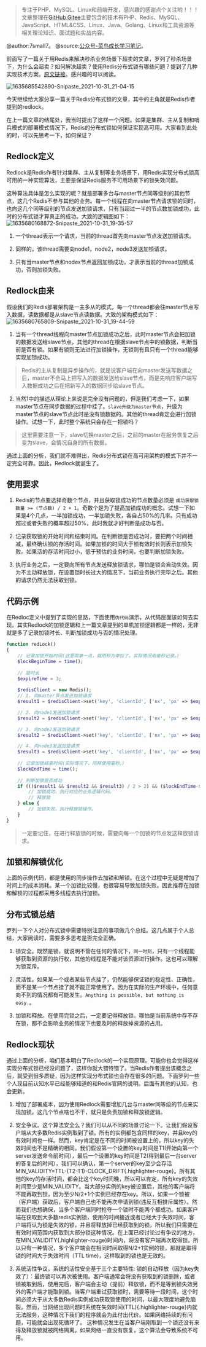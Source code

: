 > 专注于PHP、MySQL、Linux和前端开发，感兴趣的感谢点个关注哟！！！文章整理在[GitHub](https://github.com/7small77),[Gitee](https://gitee.com/bruce_qiq)主要包含的技术有PHP、Redis、MySQL、JavaScript、HTML&CSS、Linux、Java、Golang、Linux和工具资源等相关理论知识、面试题和实战内容。

@author:7small7。
@source:[公众号-菜鸟成长学习笔记](/site/)。

前面写了一篇关于用Redis来解决秒杀业务场景下超卖的文章，罗列了秒杀场景下，为什么会超卖？如何解决超卖？使用Redis分布式锁有哪些问题？提到了几种实现技术方案。[原文链接](https://mp.weixin.qq.com/s/pMdUsiEJ94aI2piuMDcjeA)。感兴趣的可以阅读。

![1635685542890-Snipaste_2021-10-31_21-04-15](http://qiniucloudtest.qqdeveloper.com/mweb/1635685542890-Snipaste_2021-10-31_21-04-15.png)

今天继续给大家分享一篇关于Redis分布式锁的文章，其中的主角就是Redis作者提到的redlock。

在上一篇文章的结尾处，我当时提出了这样一个问题。如果是集群、主从复制和哨兵模式的部署模式情况下，Redis的分布式锁如何保证实现高可用。大家看到此处的时，可以先思考一下，如何保证？

## Redlock定义

Redlock是Redis作者针对集群、主从复制等业务场景下，用Redis实现分布式锁高可用的一种实现算法，主要是保证Redis服务不可用场景下的锁失效问题。

这种算法具体是怎么实现的呢？就是部署多台与master节点同等级别的其他节点，这几个Redis不参与其他的业务。每一个线程在向master节点请求锁的同时，也向这几个同等级别的节点发送加锁请求，只有当超过一半的节点数加锁成功，此时的分布式锁才算真正的成功。大致的逻辑图如下：
![1635680168872-Snipaste_2021-10-31_19-35-57](http://qiniucloudtest.qqdeveloper.com/mweb/1635680168872-Snipaste_2021-10-31_19-35-57.png)
1. 一个thread表示一个请求，当前的thread首先向master节点发送加锁请求。

2. 同样的，该thread需要向node1，node2，node3发送加锁请求。

3. 只有当master节点和nodex节点返回加锁成功，才表示当前的thread加锁成功，否则加锁失败。

## Redlock由来

假设我们的Redis部署架构是一主多从的模式，每一个thread都会往master节点写入数据，读数据都是从slave节点读数据。大致的架构模式如下：
![1635680765809-Snipaste_2021-10-31_19-44-59](http://qiniucloudtest.qqdeveloper.com/mweb/1635680765809-Snipaste_2021-10-31_19-44-59.png)
1. 当有一个thread线程向master节点加锁成功之后，此时master节点会把加锁的数据发送给slave节点，其他的thread在根据slave节点中的锁数据，判断当前是否有锁。如果有锁则无法进行加锁操作，无锁则有且只有一个thread能够实现加锁成功。
> Redis的主从复制是异步操作的，就是说客户端在向master发送写数据之后，master不会马上把写入的数据发送给slave节点，而是先响应客户端写入数据成功之后在把新写入的数据同步给slave节点。

2. 当然1中的描述从理论上来说是完全没有问题的，但是我们考虑一下，如果master节点在同步数据的过程中挂了。`slave升级为master节点`，升级为master节点的slave节点此时是没有锁数据的。其他的thread肯定会进行加锁操作。试想一下，此时整个系统只会存在一把锁吗？
> 这里需要注意一下，slave切换master之后，之前的master在服务恢复之后变为slave，会情况自身的所有数据。

通过上面的分析，我们就不难得出，Redis分布式锁在高可用架构的模式下并不一定完全可靠。因此，Redlock就诞生了。

## 使用要求

1. Redis的节点要选择奇数个节点，并且获取锁成功的节点数量必须是 `成功获取锁数量 >= (节点数) / 2 + 1`。奇数个是为了提高加锁成功的概念。试想一下如果是4个几点，一半加锁成功，一半加锁失败，各自占50%的几率。只有成功超过或者失败的概率超过50%，此时我就才好判断是成功与否。

2. 记录获取锁的开始时间和结束时间。在判断锁是否成功时，要把两个时间相减，最终确认锁的存活时间。如果加锁的时间大于锁有效时长则表示加锁失败。如果活的存活时间过小，低于预估的业务时间，也要判断加锁失败。

3. 执行业务之后，一定要向所有节点发送释放锁请求，哪怕是锁会自动失效。因为不主动释放锁，在设置锁时长过大的情况下，当前业务执行完毕之后。其他的请求仍然无法获取到锁。

## 代码示例

在Redloc定义中提到了实现的思路，下面使用`伪代码`演示，从代码层面该如何去实现。其实Redlock的加锁逻辑和上一篇文章提到的单机加锁逻辑都是一样的，无非就是多了记录加锁时长、判断加锁成功与否的情况处理。
```php
function redLock() 
{
    // 记录加锁开始时间(这里简单一点，就用秒为单位了。实际情况用毫秒记录。)
    $lockBeginTime = time();
    
    // 锁时长
    $expireTime = 3;
    
    $redisClient = new Redis();
    // 1. 向master节点发送加锁请求
    $result1 = $redisClient->set('key', 'clientId', ['nx', 'px' => $expireTime * 1000]);

    // 2. 向node1发送加锁请求
    $result2 = $redisClient->set('key', 'clientId', ['nx', 'px' => $expireTime * 1000]);

    // 3. 向node2发送加锁请求
    $result2 = $redisClient->set('key', 'clientId', ['nx', 'px' => $expireTime * 1000]);

    // 4. 向node3发送加锁请求
    $result3 = $redisClient->set('key', 'clientId', ['nx', 'px' => $expireTime * 1000]);
    
    // 记录加锁结束时间(实际情况下，同样使用毫秒。)
    $lockEndTime = time();
    
    // 判断加锁是否成功
    if ((($result1 && $result2 && $result3) / 2 > 2) && ($lockEndTime-$lockBeginTime) < $expireTime) {
        // 加锁成功，执行对应的业务逻辑代码。
        // 释放锁
    } else {
        // 加锁失败，执行释放锁操作。
    }
}
```
> 一定要记住，在进行释放锁的时候，需要向每一个加锁的节点发送释放锁请求。

## 加锁和解锁优化

上面的示例代码，都是使用的同步操作去加锁和解锁。在这个过程中无疑是增加了时间上的成本消耗。某一个加锁比较慢，也很容易导致加锁失败。因此推荐在加锁和解锁的过程都采用多线程去执行加锁。

## 分布式锁总结

罗列一下个人对分布式锁中需要特别注意的事项做几个总结。这几点属于个人总结，大家阅读时，需要多多思考是否完全正确。

1. 锁安全。既然是锁，就说明不管在任何的情况下，`同一时刻`，只有一个线程能够获取到资源的执行权，其他的线程是不能对该资源进行操作。这也可以理解为锁互斥。

2. 灵活性。如果某一个或者某些节点挂了，仍然能够保证锁的稳定性、正确性，而不是某一个节点挂了就不能正常使用了。因为在实际的生产环境中，任何意向不到的情况都有可能发生。`Anything is possible, but nothing is easy.`。

3. 加锁和释放。在使用完锁之后，一定要记得释放锁。哪怕是当前系统中存不存在锁，都不会影响业务的情况下也要及时的释放掉资源的占用。

## Redlock现状

通过上面的分析，咱们基本明白了Redlock的一个实现原理。可能你也会觉得这样实现分布式锁已经没问题了，这样你就大错特错了。当Redis作者提出该概念之后，就受到很多质疑，因为这样实现分布式锁也会存在很多的问题。下面罗列一些个人现目前认知水平已经能够知道的和Redis官网的说明。后面有其他的认知，也会更新。
1. 增加了部署成本，因为使用Redlock需要增加几台与master同等级的节点来实现加锁。这几个节点啥也不干，就只是负责加锁和释放锁逻辑。

2. 安全争议。这个算法安全么？我们可以从不同的场景讨论一下。让我们假设客户端从大多数Redis实例取到了锁。所有的实例都包含同样的key，并且key的有效时间也一样。然而，key肯定是在不同的时间被设置上的，所以key的失效时间也不是精确的相同。我们假设第一个设置的key时间是T1(开始向第一个server发送命令前时间），最后一个设置的key时间是T2(得到最后一台server的答复后的时间），我们可以确认，第一个server的key至少会存活 MIN_VALIDITY=TTL-(T2-T1)-CLOCK_DRIFT{.highlighter-rouge}。所有其他的key的存活时间，都会比这个key时间晚，所以可以肯定，所有key的失效时间至少是MIN_VALIDITY。当大部分实例的key被设置后，其他的客户端将不能再取到锁，因为至少N/2+1个实例已经存在key。所以，如果一个锁被（客户端）获取后，客户端自己也不能再次申请到锁(违反互相排斥属性）。然而我们也想确保，当多个客户端同时抢夺一个锁时不能两个都成功。如果客户端在获取到大多数redis实例锁，使用的时间接近或者已经大于失效时间，客户端将认为锁是失效的锁，并且将释放掉已经获取到的锁，所以我们只需要在有效时间范围内获取到大部分锁这种情况。在上面已经讨论过有争议的地方，在MIN_VALIDITY{.highlighter-rouge}时间内，将没有客户端再次取得锁。所以只有一种情况，多个客户端会在相同时间取得N/2+1实例的锁，那就是取得锁的时间大于失效时间（TTL time)，这样取到的锁也是无效的。

3. 系统活性争议。系统的活性安全基于三个主要特性: 锁的自动释放（因为key失效了）：最终锁可以再次被使用。客户端通常会将没有获取到的锁删除，或者锁被取到后，使用完后，客户端会主动（提前）释放锁，而不是等到锁失效另外的客户端才能取到锁。当客户端重试获取锁时，需要等待一段时间，这个时间必须大于从大多数Redis实例成功获取锁使用的时间，以最大限度地避免脑裂。然而，当网络出现问题时系统在失效时间(TTL){.highlighter-rouge}内就无法服务，这种情况下我们的程序就会为此付出代价。如果网络持续的有问题，可能就会出现死循环了。 这种情况发生在当客户端刚取到一个锁还没有来得及释放锁就被网络隔离。如果网络一直没有恢复，这个算法会导致系统不可用。 